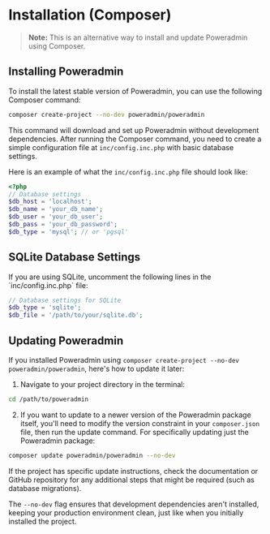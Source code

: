 # Installation (Composer)

> **Note:** This is an alternative way to install and update Poweradmin using Composer.

## Installing Poweradmin

To install the latest stable version of Poweradmin, you can use the following Composer command:

```sh
composer create-project --no-dev poweradmin/poweradmin
```

This command will download and set up Poweradmin without development dependencies. After running the Composer command,
you need to create a simple configuration file at `inc/config.inc.php` with basic database settings.

Here is an example of what the `inc/config.inc.php` file should look like:

```php
<?php
// Database settings
$db_host = 'localhost';
$db_name = 'your_db_name';
$db_user = 'your_db_user';
$db_pass = 'your_db_password';
$db_type = 'mysql'; // or 'pgsql'
```

## SQLite Database Settings

If you are using SQLite, uncomment the following lines in the \`inc/config.inc.php\` file:

```php
// Database settings for SQLite
$db_type = 'sqlite';
$db_file = '/path/to/your/sqlite.db';
```

## Updating Poweradmin

If you installed Poweradmin using `composer create-project --no-dev poweradmin/poweradmin`, here's how to update it
later:

1. Navigate to your project directory in the terminal:

 ```sh
 cd /path/to/poweradmin
 ```

2. If you want to update to a newer version of the Poweradmin package itself, you'll need to modify the version
   constraint in your `composer.json` file, then run the update command. For specifically updating just the Poweradmin
   package:

 ```sh
 composer update poweradmin/poweradmin --no-dev
 ```

If the project has specific update instructions, check the documentation or GitHub repository for any additional steps
that might be required (such as database migrations).

The `--no-dev` flag ensures that development dependencies aren't installed, keeping your production environment clean,
just like when you initially installed the project.